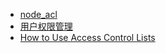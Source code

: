  - [node_acl](https://github.com/optimalbits/node_acl)
 - [用户权限管理](http://www.cnblogs.com/Gavinzhao/archive/2009/11/10/1599691.html)
 - [How to Use Access Control Lists](http://symfony.com/doc/current/cookbook/security/acl.html)